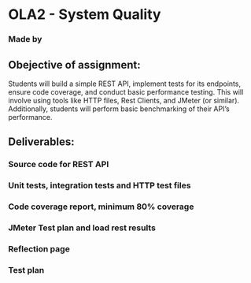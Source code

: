 # OLA2 - System Quality

### Made by

## Obejective of assignment: 
Students will build a simple REST API, implement tests for its endpoints, ensure code 
coverage, and conduct basic performance testing. This will involve using tools like 
HTTP files, Rest Clients, and JMeter (or similar). Additionally, students will perform 
basic benchmarking of their API’s performance.

## Deliverables: 

### Source code for REST API


### Unit tests, integration tests and HTTP test files

### Code coverage report, minimum 80% coverage

### JMeter Test plan and load rest results

### Reflection page

### Test plan
